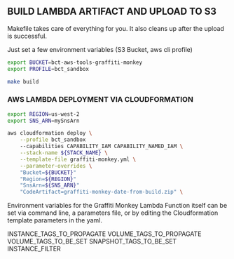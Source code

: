 ## BUILD LAMBDA ARTIFACT AND UPLOAD TO S3

Makefile takes care of everything for you. 
It also cleans up after the upload is successful. 

Just set a few environment variables (S3 Bucket, aws cli profile)

```sh
export BUCKET=bct-aws-tools-graffiti-monkey
export PROFILE=bct_sandbox

make build
```

### AWS LAMBDA DEPLOYMENT VIA CLOUDFORMATION

```sh
export REGION=us-west-2
export SNS_ARN=mySnsArn

aws cloudformation deploy \
	--profile bct_sandbox
	--capabilities CAPABILITY_IAM CAPABILITY_NAMED_IAM \
	--stack-name ${STACK_NAME} \
	--template-file graffiti-monkey.yml \
	--parameter-overrides \
	"Bucket=${BUCKET}"
	"Region=${REGION}"
	"SnsArn=${SNS_ARN}"
	"CodeArtifact=graffiti-monkey-date-from-build.zip" \
```

Environment variables for the Graffiti Monkey Lambda Function itself can be set via command line, a parameters file, or by editing the Cloudformation template parameters in the yaml. 

INSTANCE_TAGS_TO_PROPAGATE
VOLUME_TAGS_TO_PROPAGATE
VOLUME_TAGS_TO_BE_SET
SNAPSHOT_TAGS_TO_BE_SET
INSTANCE_FILTER